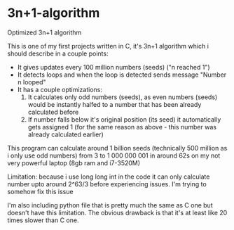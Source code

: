 # 3n+1-algorithm
Optimized 3n+1 algorithm

This is one of my first projects written in C, it's 3n+1 algorithm which i should describe in a couple points:
- It gives updates every 100 million numbers (seeds) ("n reached 1")
- It detects loops and when the loop is detected sends message "Number n looped"
- It has a couple optimizations:
  1. It calculates only odd numbers (seeds), as even numbers (seeds) would be instantly halfed to a number that has been already calculated before
  2. If number falls below it's original position (its seed) it automatically gets assigned 1 (for the same reason as above - this number was already calculated earlier)

This program can calculate around 1 billion seeds (technically 500 million as i only use odd numbers) from 3 to 1 000 000 001 in around 62s on my not very powerful laptop (8gb ram and i7-3520M)

Limitation: because i use long long int in the code it can only calculate number upto around 2^63/3 before experiencing issues. I'm trying to somehow fix this issue

I'm also including python file that is pretty much the same as C one but doesn't have this limitation. The obvious drawback is that it's at least like 20 times slower than C one.
